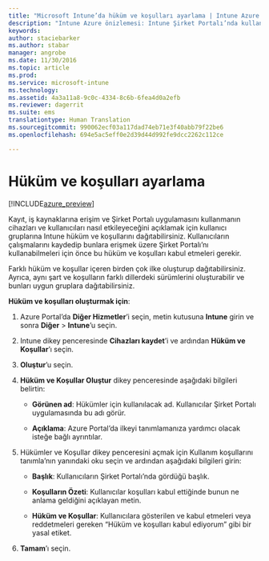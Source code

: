 ```yaml
---
title: "Microsoft Intune’da hüküm ve koşulları ayarlama | Intune Azure önizlemesi | Microsoft Docs"
description: "Intune Azure önizlemesi: Intune Şirket Portalı’nda kullanıcıların göreceği hüküm ve koşulları ayarlayın. "
keywords: 
author: staciebarker
ms.author: stabar
manager: angrobe
ms.date: 11/30/2016
ms.topic: article
ms.prod: 
ms.service: microsoft-intune
ms.technology: 
ms.assetid: 4a3a11a8-9c0c-4334-8c6b-6fea4d0a2efb
ms.reviewer: dagerrit
ms.suite: ems
translationtype: Human Translation
ms.sourcegitcommit: 990062ecf03a117dad74eb71e3f40abb79f22be6
ms.openlocfilehash: 694e5ac5eff0e2d39d44d992fe9dcc2262c112ce

---
```


# <a name="set-terms-and-conditions"></a>Hüküm ve koşulları ayarlama 

[!INCLUDE[azure_preview](../includes/azure_preview.md)]

Kayıt, iş kaynaklarına erişim ve Şirket Portalı uygulamasını kullanmanın cihazları ve kullanıcıları nasıl etkileyeceğini açıklamak için kullanıcı gruplarına Intune hüküm ve koşullarını dağıtabilirsiniz. Kullanıcıların çalışmalarını kaydedip bunlara erişmek üzere Şirket Portalı’nı kullanabilmeleri için önce bu hüküm ve koşulları kabul etmeleri gerekir.

Farklı hüküm ve koşullar içeren birden çok ilke oluşturup dağıtabilirsiniz. Ayrıca, aynı şart ve koşulların farklı dillerdeki sürümlerini oluşturabilir ve bunları uygun gruplara dağıtabilirsiniz.

**Hüküm ve koşulları oluşturmak için**:

1. Azure Portal’da **Diğer Hizmetler**’i seçin, metin kutusuna **Intune** girin ve sonra **Diğer** > **Intune**’u seçin.

2. Intune dikey penceresinde **Cihazları kaydet**’i ve ardından **Hüküm ve Koşullar**’ı seçin.

3. **Oluştur**’u seçin.

4. **Hüküm ve Koşullar Oluştur** dikey penceresinde aşağıdaki bilgileri belirtin:

   - **Görünen ad**: Hükümler için kullanılacak ad. Kullanıcılar Şirket Portalı uygulamasında bu adı görür.

   - **Açıklama**: Azure Portal’da ilkeyi tanımlamanıza yardımcı olacak isteğe bağlı ayrıntılar.

5. Hükümler ve Koşullar dikey penceresini açmak için Kullanım koşullarını tanımla’nın yanındaki oku seçin ve ardından aşağıdaki bilgileri girin:

   - **Başlık**: Kullanıcıların Şirket Portalı’nda gördüğü başlık.

   - **Koşulların Özeti**: Kullanıcılar koşulları kabul ettiğinde bunun ne anlama geldiğini açıklayan metin.

   - **Hüküm ve Koşullar**: Kullanıcılara gösterilen ve kabul etmeleri veya reddetmeleri gereken “Hüküm ve koşulları kabul ediyorum” gibi bir yasal etiket.

6. **Tamam**’ı seçin.



<!--HONumber=Feb17_HO1-->


